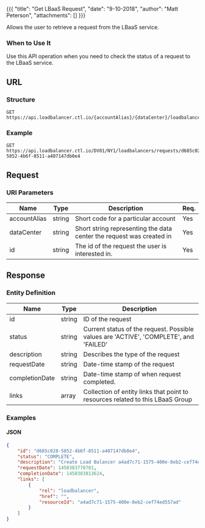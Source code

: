 {{{
  "title": "Get LBaaS Request",
  "date": "9-10-2018",
  "author": "Matt Peterson",
  "attachments": []
}}}

Allows the user to retrieve a request from the LBaaS service.

### When to Use It

Use this API operation when you need to check the status of a request to the LBaaS service. 

## URL

### Structure

    GET https://api.loadbalancer.ctl.io/{accountAlias}/{dataCenter}/loadbalancers/requests/{id}

### Example

    GET https://api.loadbalancer.ctl.io/DV01/NY1/loadbalancers/requests/d685c028-5852-4b6f-8511-a407147db0e4

## Request

### URI Parameters

| Name | Type | Description | Req. |
| --- | --- | --- | --- |
| accountAlias | string | Short code for a particular account | Yes |
| dataCenter | string | Short string representing the data center the request was created in | Yes |
| id | string | The id of the request the user is interested in. | Yes |

## Response

### Entity Definition

| Name | Type | Description |
| --- | --- | --- |
| id | string | ID of the request |
| status | string | Current status of the request. Possible values are 'ACTIVE', 'COMPLETE', and 'FAILED' |
| description | string | Describes the type of the request |
| requestDate | string | Date-time stamp of the request |
| completionDate | string | Date-time stamp of when request completed. |
| links | array | Collection of entity links that point to resources related to this LBaaS Group |

### Examples

#### JSON
```json
{  
    "id": "d685c028-5852-4b6f-8511-a407147db0e4",  
    "status": "COMPLETE",  
    "description": "Create Load Balancer a4ad7c71-1575-400e-8eb2-cef74ed557ad",  
    "requestDate": 1450383770701,  
    "completionDate": 1450383813624,  
    "links": [  
        {  
            "rel": "loadbalancer",  
            "href": "",  
            "resourceId": "a4ad7c71-1575-400e-8eb2-cef74ed557ad"  
        }  
    ]  
}
```
